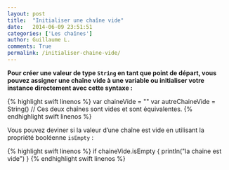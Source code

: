 ```yaml
---
layout: post
title:  "Initialiser une chaîne vide"
date:   2014-06-09 23:51:51
categories: ['Les chaînes']
author: Guillaume L.
comments: True
permalink: /initialiser-chaine-vide/
---
```


**Pour créer une valeur de type <code>String</code> en tant que point de départ, vous pouvez assigner une chaîne vide à une variable ou initialiser votre instance directement avec cette syntaxe :**

{% highlight swift linenos %}
var chaineVide = ""
var autreChaineVide = String()
// Ces deux chaînes sont vides et sont équivalentes.
{% endhighlight swift linenos %}

Vous pouvez deviner si la valeur d’une chaîne est vide en utilisant la propriété booléenne <code>isEmpty</code> :

{% highlight swift linenos %}
if chaineVide.isEmpty {
    println("la chaine est vide")
}
{% endhighlight swift linenos %}